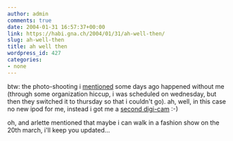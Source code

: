 ```yaml
---
author: admin
comments: true
date: 2004-01-31 16:57:37+00:00
link: https://habi.gna.ch/2004/01/31/ah-well-then/
slug: ah-well-then
title: ah well then
wordpress_id: 427
categories:
- none
---
```


btw: the photo-shooting i [mentioned](https://habi.gna.ch/blog/archives/000194.html) some days ago happened without me (through some organization hiccup, i was scheduled on wednesday, but then they switched it to thursday so that i couldn't go).
ah, well, in this case no new ipod for me, instead  i got me a [second digi-cam](http://www.ricardo.ch/cgi-bin/auk?cmd=viewlot;lotid=308521947;) :-)

oh, and arlette mentioned that maybe i can walk in a fashion show on the 20th march, i'll keep you updated...
